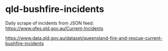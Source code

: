 # qld-bushfire-incidents
Daily scrape of incidents from JSON feed: https://www.qfes.qld.gov.au/Current-Incidents

https://www.data.qld.gov.au/dataset/queensland-fire-and-rescue-current-bushfire-incidents
